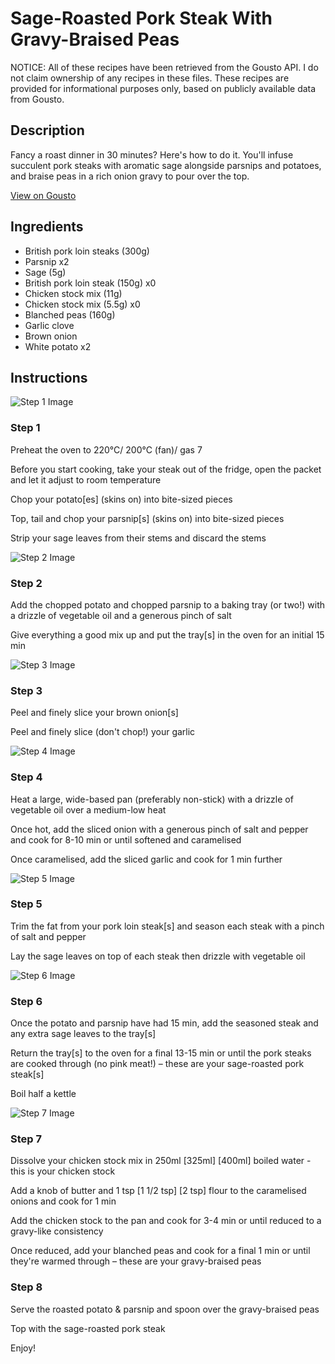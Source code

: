 # Sage-Roasted Pork Steak With Gravy-Braised Peas  

NOTICE: All of these recipes have been retrieved from the Gousto API. I do not claim ownership of any recipes in these files. These recipes are provided for informational purposes only, based on publicly available data from Gousto.

## Description

Fancy a roast dinner in 30 minutes? Here's how to do it. You'll infuse succulent pork steaks with aromatic sage alongside parsnips and potatoes, and braise peas in a rich onion gravy to pour over the top. 

[View on Gousto](https://www.gousto.co.uk/recipes/cookbook/sage-roasted-pork-steak-with-gravy-braised-peas)

## Ingredients

- British pork loin steaks (300g)
- Parsnip x2
- Sage (5g)
- British pork loin steak (150g) x0
- Chicken stock mix (11g)
- Chicken stock mix (5.5g) x0
- Blanched peas (160g)
- Garlic clove
- Brown onion
- White potato x2

## Instructions

![Step 1 Image](https://production-media.gousto.co.uk/cms/recipe-step-image/Step-1-1641914320689-x200.jpg)

### Step 1

Preheat the oven to 220°C/ 200°C (fan)/ gas 7

Before you start cooking, take your steak out of the fridge, open the packet and let it adjust to room temperature

Chop your potato[es] (skins on) into bite-sized pieces

Top, tail and chop your parsnip[s] (skins on) into bite-sized pieces

Strip your sage leaves from their stems and discard the stems

![Step 2 Image](https://production-media.gousto.co.uk/cms/recipe-step-image/Step-2-1641914332799-x200.jpg)

### Step 2

Add the chopped potato and chopped parsnip to a baking tray (or two!) with a drizzle of vegetable oil and a generous pinch of salt

Give everything a good mix up and put the tray[s] in the oven for an initial 15 min

![Step 3 Image](https://production-media.gousto.co.uk/cms/recipe-step-image/Step-3-1641914342998-x200.jpg)

### Step 3

Peel and finely slice your brown onion[s]

Peel and finely slice (don't chop!) your garlic

![Step 4 Image](https://production-media.gousto.co.uk/cms/recipe-step-image/Step-4-1641914349292-x200.jpg)

### Step 4

Heat a large, wide-based pan (preferably non-stick) with a drizzle of vegetable oil over a medium-low heat

Once hot, add the sliced onion with a generous pinch of salt and pepper and cook for 8-10 min or until softened and caramelised

Once caramelised, add the sliced garlic and cook for 1 min further

![Step 5 Image](https://production-media.gousto.co.uk/cms/recipe-step-image/Step-5-1641914386074-x200.jpg)

### Step 5

Trim the fat from your pork loin steak[s] and season each steak with a pinch of salt and pepper

Lay the sage leaves on top of each steak then drizzle with vegetable oil

![Step 6 Image](https://production-media.gousto.co.uk/cms/recipe-step-image/Step-6-1641914398447-x200.jpg)

### Step 6

Once the potato and parsnip have had 15 min, add the seasoned steak and any extra sage leaves to the tray[s]

Return the tray[s] to the oven for a final 13-15 min or until the pork steaks are cooked through (no pink meat!) – these are your sage-roasted pork steak[s]

Boil half a kettle

![Step 7 Image](https://production-media.gousto.co.uk/cms/recipe-step-image/Step-7-1641914409137-x200.jpg)

### Step 7

Dissolve your chicken stock mix in 250ml <span class="text-purple">[325ml]</span> <span class="text-danger">[400ml] </span>boiled water - this is your chicken stock

Add a knob of butter and 1 tsp <span class="text-purple">[1 1/2 tsp]</span> <span class="text-danger">[2 tsp]</span> flour to the caramelised onions and cook for 1 min

Add the chicken stock to the pan and cook for 3-4 min or until reduced to a gravy-like consistency

Once reduced, add your blanched peas and cook for a final 1 min or until they're warmed through – these are your gravy-braised peas

### Step 8

Serve the roasted potato & parsnip and spoon over the gravy-braised peas

Top with the sage-roasted pork steak

Enjoy!

